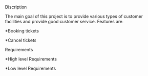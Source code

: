 Discription

The main goal of this project is to provide various types of customer facilities and provide good customer service. 
Features are:

*Booking tickets

*Cancel tickets


Requirements

*High level Requirements


*Low level Requirements
